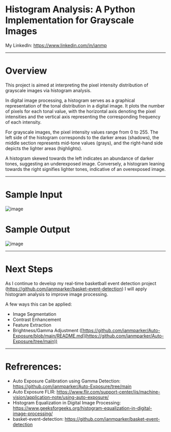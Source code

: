 # Histogram Analysis: A Python Implementation for Grayscale Images

My LinkedIn: https://www.linkedin.com/in/ianmp

-----------------------------------------------------------

# Overview

This project is aimed at interpreting the pixel intensity distribution of grayscale images via histogram analysis.

In digital image processing, a histogram serves as a graphical representation of the tonal distribution in a digital image. It plots the number of pixels for each tonal value, with the horizontal axis denoting the pixel intensities and the vertical axis representing the corresponding frequency of each intensity.

For grayscale images, the pixel intensity values range from 0 to 255. The left side of the histogram corresponds to the darker areas (shadows), the middle section represents mid-tone values (grays), and the right-hand side depicts the lighter areas (highlights).

A histogram skewed towards the left indicates an abundance of darker tones, suggesting an underexposed image. Conversely, a histogram leaning towards the right signifies lighter tones, indicative of an overexposed image.

-----------------------------------------------------------
# Sample Input

![image](https://github.com/ianmparker/Histograms/assets/18231849/44fc74d2-900e-4a73-a883-86c7e1051efb)

# Sample Output
![image](https://github.com/ianmparker/Histograms/assets/18231849/30a52041-02d9-4bdc-9b1b-b1a69f87f3fc)

-----------------------------------------------------------

# Next Steps

As I continue to develop my real-time basketball event detection project (https://github.com/ianmparker/basket-event-detection) I will apply histogram analysis to improve image processing. 

A few ways this can be applied:
  - Image Segmentation
  - Contrast Enhancement
  - Feature Extraction 
  - Brightness/Gamma Adjustment ([https://github.com/ianmparker/Auto-Exposure/blob/main/README.md](https://github.com/ianmparker/Auto-Exposure/tree/main))

-----------------------------------------------------------

# Refrerences: 
  - Auto Exposure Calibration using Gamma Detection: https://github.com/ianmparker/Auto-Exposure/tree/main
  - Auto Exposure FLIR: https://www.flir.com/support-center/iis/machine-vision/application-note/using-auto-exposure/
  - Histogram Equalization in Digital Image Processing: https://www.geeksforgeeks.org/histogram-equalization-in-digital-image-processing/
  - basket-event-detection: https://github.com/ianmparker/basket-event-detection
